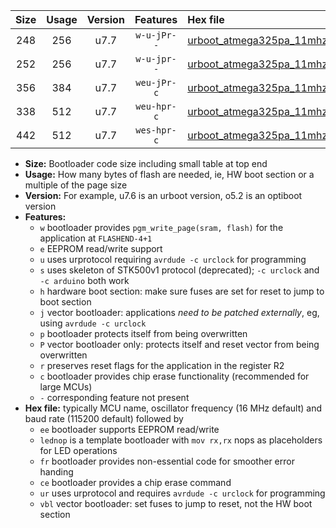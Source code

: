 |Size|Usage|Version|Features|Hex file|
|:-:|:-:|:-:|:-:|:--|
|248|256|u7.7|`w-u-jPr--`|[urboot_atmega325pa_11mhz0592_115200bps_lednop_ur_vbl.hex](https://raw.githubusercontent.com/stefanrueger/urboot.hex/main/mcus/atmega325pa/fcpu_11mhz0592/115200_bps/urboot_atmega325pa_11mhz0592_115200bps_lednop_ur_vbl.hex)|
|252|256|u7.7|`w-u-jpr--`|[urboot_atmega325pa_11mhz0592_115200bps_lednop_fr_ur_vbl.hex](https://raw.githubusercontent.com/stefanrueger/urboot.hex/main/mcus/atmega325pa/fcpu_11mhz0592/115200_bps/urboot_atmega325pa_11mhz0592_115200bps_lednop_fr_ur_vbl.hex)|
|356|384|u7.7|`weu-jPr-c`|[urboot_atmega325pa_11mhz0592_115200bps_ee_lednop_fr_ce_ur_vbl.hex](https://raw.githubusercontent.com/stefanrueger/urboot.hex/main/mcus/atmega325pa/fcpu_11mhz0592/115200_bps/urboot_atmega325pa_11mhz0592_115200bps_ee_lednop_fr_ce_ur_vbl.hex)|
|338|512|u7.7|`weu-hpr-c`|[urboot_atmega325pa_11mhz0592_115200bps_ee_lednop_fr_ce_ur.hex](https://raw.githubusercontent.com/stefanrueger/urboot.hex/main/mcus/atmega325pa/fcpu_11mhz0592/115200_bps/urboot_atmega325pa_11mhz0592_115200bps_ee_lednop_fr_ce_ur.hex)|
|442|512|u7.7|`wes-hpr-c`|[urboot_atmega325pa_11mhz0592_115200bps_ee_lednop_fr_ce.hex](https://raw.githubusercontent.com/stefanrueger/urboot.hex/main/mcus/atmega325pa/fcpu_11mhz0592/115200_bps/urboot_atmega325pa_11mhz0592_115200bps_ee_lednop_fr_ce.hex)|

- **Size:** Bootloader code size including small table at top end
- **Usage:** How many bytes of flash are needed, ie, HW boot section or a multiple of the page size
- **Version:** For example, u7.6 is an urboot version, o5.2 is an optiboot version
- **Features:**
  + `w` bootloader provides `pgm_write_page(sram, flash)` for the application at `FLASHEND-4+1`
  + `e` EEPROM read/write support
  + `u` uses urprotocol requiring `avrdude -c urclock` for programming
  + `s` uses skeleton of STK500v1 protocol (deprecated); `-c urclock` and `-c arduino` both work
  + `h` hardware boot section: make sure fuses are set for reset to jump to boot section
  + `j` vector bootloader: applications *need to be patched externally*, eg, using `avrdude -c urclock`
  + `p` bootloader protects itself from being overwritten
  + `P` vector bootloader only: protects itself and reset vector from being overwritten
  + `r` preserves reset flags for the application in the register R2
  + `c` bootloader provides chip erase functionality (recommended for large MCUs)
  + `-` corresponding feature not present
- **Hex file:** typically MCU name, oscillator frequency (16 MHz default) and baud rate (115200 default) followed by
  + `ee` bootloader supports EEPROM read/write
  + `lednop` is a template bootloader with `mov rx,rx` nops as placeholders for LED operations
  + `fr` bootloader provides non-essential code for smoother error handing
  + `ce` bootloader provides a chip erase command
  + `ur` uses urprotocol and requires `avrdude -c urclock` for programming
  + `vbl` vector bootloader: set fuses to jump to reset, not the HW boot section
